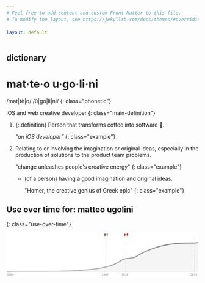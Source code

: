 ```yaml
---
# Feel free to add content and custom Front Matter to this file.
# To modify the layout, see https://jekyllrb.com/docs/themes/#overriding-theme-defaults

layout: default
---
```


## dictionary
# mat·te·o u·go·li·ni 
/mat|tè|o/ /ù|go|li|ni/
{: class="phonetic"}

iOS and web creative developer
{: class="main-definition"}

1. {:.definition} Person that transforms coffee into software 👾.
   
   _“an iOS developer”_
   {: class="example"}

2. Relating to or involving the imagination or original ideas, especially in the production of solutions to the product team problems.

    "change unleashes people's creative energy"
    {: class="example"}
    - (of a person) having a good imagination and original ideas.
    
       "Homer, the creative genius of Greek epic"
       {: class="example"}

## Use over time for: matteo ugolini
{: class="use-over-time"}

![Use over time for: matteo ugolini](/assets/images/use-over-time.svg)